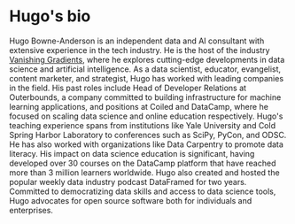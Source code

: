 # Hugo's bio

Hugo Bowne-Anderson is an independent data and AI consultant with extensive experience in the tech industry. He is the host of the industry [Vanishing Gradients](https://vanishinggradients.fireside.fm/), where he explores cutting-edge developments in data science and artificial intelligence.
As a data scientist, educator, evangelist, content marketer, and strategist, Hugo has worked with leading companies in the field. His past roles include Head of Developer Relations at Outerbounds, a company committed to building infrastructure for machine learning applications, and positions at Coiled and DataCamp, where he focused on scaling data science and online education respectively.
Hugo's teaching experience spans from institutions like Yale University and Cold Spring Harbor Laboratory to conferences such as SciPy, PyCon, and ODSC. He has also worked with organizations like Data Carpentry to promote data literacy.
His impact on data science education is significant, having developed over 30 courses on the DataCamp platform that have reached more than 3 million learners worldwide. Hugo also created and hosted the popular weekly data industry podcast DataFramed for two years.
Committed to democratizing data skills and access to data science tools, Hugo advocates for open source software both for individuals and enterprises. 
